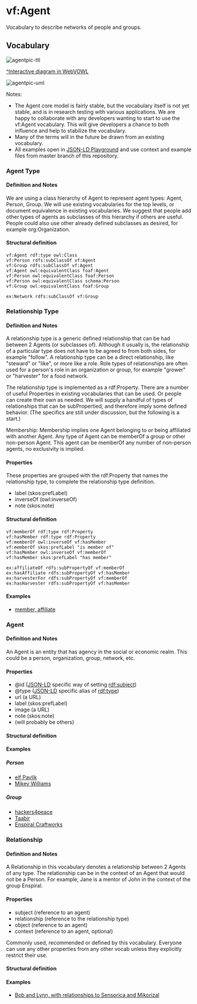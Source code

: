 # vf:Agent

Vocabulary to describe networks of people and groups.

## Vocabulary

![agentpic-ttl](https://raw.githubusercontent.com/valueflows/agent/master/assets/agent-ttl.png)

[^Interactive diagram in WebVOWL](http://vowl.visualdataweb.org/webvowl/index.html#iri=https://raw.githubusercontent.com/valueflows/agent/master/vf_agent.ttl)

![agentpic-uml](https://raw.githubusercontent.com/valueflows/agent/master/assets/agent.png)

Notes: 
* The Agent core model is fairly stable, but the vocabulary itself is not yet stable, 
and is in research testing with various applications. We are happy to collaborate with any developers 
wanting to start to use the vf:Agent vocabulary. This will give developers a chance to both influence and 
help to stabilize the vocabulary. 
* Many of the terms will in the future be drawn from an existing vocabulary.
* All examples open in [JSON-LD Playground](http://json-ld.org/playground)
and use context and example files from master branch of this repository.

### Agent Type

#### Definition and Notes

We are using a class hierarchy of Agent to represent agent types: Agent, Person, Group. 
We will use existing vocabularies for the top levels, or document equivalence in existing vocabularies. 
We suggest that people add other types of agents as subclasses of this hierarchy if others are useful. 
People could also use other already defined subclasses as desired, for example org:Organization.

#### Structural definition

```
vf:Agent rdf:type owl:Class
vf:Person rdfs:subClassOf vf:Agent
vf:Group rdfs:subClassOf vf:Agent
vf:Agent owl:equivalentClass foaf:Agent
vf:Person owl:equivalentClass foaf:Person
vf:Person owl:equivalentClass schema:Person
vf:Group owl:equivalentClass foaf:Group
```
```
ex:Network rdfs:subClassOf vf:Group
```

### Relationship Type

#### Definition and Notes

A relationship type is a generic defined relationship that can be had between 2 Agents (or subclasses of). 
Although it usually is, the relationship of a particular type does not have to be agreed to from both sides, for example "follow". 
A relationship type can be a direct relationship, like "steward" or "like", or more like a role. 
Role types of relationships are often used for a person's role in an organization or group, 
for example "grower" or "harvester" for a food network.

The relationship type is implemented as a rdf:Property. 
There are a number of useful Properties in existing vocabularies that can be used. 
Or people can create their own as needed.  We will supply a handful of types of relationships that can be subPropertied,
and therefore imply some defined behavior. (The specifics are still under discussion, but the following is a start.)

Membership: Membership implies one Agent belonging to or being affiliated with another Agent. 
Any type of Agent can be memberOf a group or other non-person Agent. 
This agent can be memberOf any number of non-person agents, no exclusivity is implied.

#### Properties

These properties are grouped with the rdf:Property that names the relationship type, to complete the relationship type definition.

* label (skos:prefLabel)
* inverseOf (owl:inverseOf)
* note (skos:note)

#### Structural definition

```
vf:memberOf rdf:type rdf:Property
vf:hasMember rdf:type rdf:Property
vf:memberOf owl:inverseOf vf:hasMember
vf:memberOf skos:prefLabel "is member of"
vf:hasMember owl:inverseOf vf:memberOf
vf:hasMember skos:prefLabel "has member"
```
```
ex:affiliateOf rdfs:subPropertyOf vf:memberOf
ex:hasAffiliate rdfs:subPropertyOf vf:hasMember
ex:harvesterFor rdfs:subPropertyOf vf:memberOf
ex:hasHarvester rdfs:subPropertyOf vf:hasMember
```

#### Examples

* [member, affiliate](http://json-ld.org/playground/#startTab=tab-expanded&json-ld=https%3A%2F%2Fraw.githubusercontent.com%2Fvalueflows%2Fagent%2Fmaster%2Fexamples%2Fnrp-relationshiptypes.jsonld)

### Agent

#### Definition and Notes

An Agent is an entity that has agency in the social or economic realm.  This could be a person, organization, group, network, etc.

#### Properties

* @id ([JSON-LD](http://www.w3.org/TR/json-ld/) specific way of setting [rdf:subject](http://www.w3.org/TR/rdf-schema/#ch_subject))
* @type ([JSON-LD](http://www.w3.org/TR/json-ld/) specific alias of [rdf:type](http://www.w3.org/TR/rdf-schema/#ch_type))
* url (a URL)
* label (skos:prefLabel)
* image (a URL)
* note (skos:note)
* (will probably be others)

#### Structural definition


#### Examples

##### Person

* [elf Pavlik](http://json-ld.org/playground/#startTab=tab-compacted&json-ld=https%3A%2F%2Frawgit.com%2Fvalueflows%2Fagent%2Fmaster%2Fexamples%2Felf-pavlik.jsonld&context=https%3A%2F%2Frawgit.com%2Fvalueflows%2Fagent%2Fmaster%2Fexamples%2Felf-pavlik.jsonld)
* [Mikey Williams](http://json-ld.org/playground/#startTab=tab-compacted&json-ld=https%3A%2F%2Frawgit.com%2Fvalueflows%2Fagent%2Fmaster%2Fexamples%2Fmikey.jsonld&context=https%3A%2F%2Frawgit.com%2Fvalueflows%2Fagent%2Fmaster%2Fexamples%2Fmikey.jsonld)

##### Group

* [hackers4peace](http://json-ld.org/playground/#startTab=tab-compacted&json-ld=https%3A%2F%2Frawgit.com%2Fvalueflows%2Fagent%2Fmaster%2Fexamples%2Fhackers4peace.jsonld&context=https%3A%2F%2Frawgit.com%2Fvalueflows%2Fagent%2Fmaster%2Fexamples%2Fhackers4peace.jsonld)
* [Taabir](http://json-ld.org/playground/#startTab=tab-compacted&json-ld=https%3A%2F%2Frawgit.com%2Fvalueflows%2Fagent%2Fmaster%2Fexamples%2Ftaabir.jsonld&context=https%3A%2F%2Frawgit.com%2Fvalueflows%2Fagent%2Fmaster%2Fexamples%2Ftaabir.jsonld)
* [Enspiral Craftworks](http://json-ld.org/playground/#startTab=tab-compacted&json-ld=https%3A%2F%2Frawgit.com%2Fvalueflows%2Fagent%2Fmaster%2Fexamples%2Fcraftworks.jsonld&context=https%3A%2F%2Frawgit.com%2Fvalueflows%2Fagent%2Fmaster%2Fexamples%2Fcraftworks.jsonld)


### Relationship

#### Definition and Notes

A Relationship in this vocabulary denotes a relationship between 2 Agents of any type. 
The relationship can be in the context of an Agent that would not be a Person. 
For example, Jane is a mentor of John in the context of the group Enspiral.

#### Properties

* subject (reference to an agent)
* relationship (reference to the relationship type)
* object (reference to an agent)
* context (reference to an agent, optional)

Commonly used, recommended or defined by this vocabulary. Everyone can use any other properties from any other vocab unless they explicitly restrict their use.

#### Structural definition



#### Examples
* [Bob and Lynn, with relationships to Sensorica and Mikorizal](http://json-ld.org/playground/#startTab=tab-compacted&json-ld=https%3A%2F%2Frawgit.com%2Fvalueflows%2Fagent%2Fmaster%2Fexamples%2Fbobandlynn.jsonld&context=https%3A%2F%2Frawgit.com%2Fvalueflows%2Fagent%2Fmaster%2Fexamples%2Fbobandlynn.jsonld)

